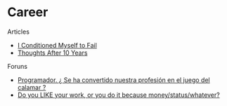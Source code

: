 # Career

Articles
- [I Conditioned Myself to Fail](https://www.brainbun.com/blog/i-conditioned-myself-to-fail/?utm_source=tldrwebdev)  
- [Thoughts After 10 Years](https://chriskiehl.com/article/thoughts-after-10-years?utm_source=tldrwebdev)  

Foruns
- [Programador. ¿ Se ha convertido nuestra profesión en el juego del calamar ?](https://www.reddit.com/r/askspain/comments/1ih5tbl/programador_se_ha_convertido_nuestra_profesi%C3%B3n_en/)  
- [Do you LIKE your work, or you do it because money/status/whatever?](https://www.reddit.com/r/ExperiencedDevs/comments/1it09xu/do_you_like_your_work_or_you_do_it_because/)  